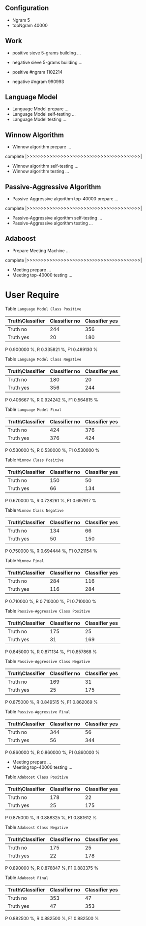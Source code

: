 ## Configuration ##

* Ngram 5
* topNgram 40000

## Work ##

* positive sieve 5-grams building ...
* negative sieve 5-grams building ...

* positive #ngram 1102214
* negative #ngram 990993

## Language Model ##

* Language Model prepare ...
* Language Model self-testing ...
* Language Model testing ...


## Winnow Algorithm ##

* Winnow algorithm prepare ...

complete |>>>>>>>>>>>>>>>>>>>>>>>>>>>>>>>>>>>>>>>>|

* Winnow algorithm self-testing ...
* Winnow algorithm testing ...

## Passive-Aggressive Algorithm ##

* Passive-Aggressive algorithm top-40000 prepare ...

complete |>>>>>>>>>>>>>>>>>>>>>>>>>>>>>>>>>>>>>>>>|

* Passive-Aggressive algorithm self-testing ...
* Passive-Aggressive algorithm testing ...


## Adaboost ##

* Prepare Meeting Machine ...


complete |>>>>>>>>>>>>>>>>>>>>>>>>>>>>>>>>>>>>>>>>|

* Meeting prepare ...
* Meeting top-40000 testing ...


# User Require #

Table `Language Model Class Positive`

|Truth\Classifier|  Classifier no| Classifier yes|
|----------------|---------------|---------------|
|        Truth no|            244|            356|
|       Truth yes|             20|            180|

P  0.900000 %, R  0.335821 %, F1  0.489130 %

Table `Language Model Class Negative`

|Truth\Classifier|  Classifier no| Classifier yes|
|----------------|---------------|---------------|
|        Truth no|            180|             20|
|       Truth yes|            356|            244|

P  0.406667 %, R  0.924242 %, F1  0.564815 %

Table `Language Model Final`

|Truth\Classifier|  Classifier no| Classifier yes|
|----------------|---------------|---------------|
|        Truth no|            424|            376|
|       Truth yes|            376|            424|

P  0.530000 %, R  0.530000 %, F1  0.530000 %

Table `Winnow Class Positive`

|Truth\Classifier|  Classifier no| Classifier yes|
|----------------|---------------|---------------|
|        Truth no|            150|             50|
|       Truth yes|             66|            134|

P  0.670000 %, R  0.728261 %, F1  0.697917 %

Table `Winnow Class Negative`

|Truth\Classifier|  Classifier no| Classifier yes|
|----------------|---------------|---------------|
|        Truth no|            134|             66|
|       Truth yes|             50|            150|

P  0.750000 %, R  0.694444 %, F1  0.721154 %

Table `Winnow Final`

|Truth\Classifier|  Classifier no| Classifier yes|
|----------------|---------------|---------------|
|        Truth no|            284|            116|
|       Truth yes|            116|            284|

P  0.710000 %, R  0.710000 %, F1  0.710000 %

Table `Passive-Aggressive Class Positive`

|Truth\Classifier|  Classifier no| Classifier yes|
|----------------|---------------|---------------|
|        Truth no|            175|             25|
|       Truth yes|             31|            169|

P  0.845000 %, R  0.871134 %, F1  0.857868 %

Table `Passive-Aggressive Class Negative`

|Truth\Classifier|  Classifier no| Classifier yes|
|----------------|---------------|---------------|
|        Truth no|            169|             31|
|       Truth yes|             25|            175|

P  0.875000 %, R  0.849515 %, F1  0.862069 %

Table `Passive-Aggressive Final`

|Truth\Classifier|  Classifier no| Classifier yes|
|----------------|---------------|---------------|
|        Truth no|            344|             56|
|       Truth yes|             56|            344|

P  0.860000 %, R  0.860000 %, F1  0.860000 %

* Meeting prepare ...
* Meeting top-40000 testing ...

Table `Adaboost Class Positive`

|Truth\Classifier|  Classifier no| Classifier yes|
|----------------|---------------|---------------|
|        Truth no|            178|             22|
|       Truth yes|             25|            175|

P  0.875000 %, R  0.888325 %, F1  0.881612 %

Table `Adaboost Class Negative`

|Truth\Classifier|  Classifier no| Classifier yes|
|----------------|---------------|---------------|
|        Truth no|            175|             25|
|       Truth yes|             22|            178|

P  0.890000 %, R  0.876847 %, F1  0.883375 %

Table `Adaboost Final`

|Truth\Classifier|  Classifier no| Classifier yes|
|----------------|---------------|---------------|
|        Truth no|            353|             47|
|       Truth yes|             47|            353|

P  0.882500 %, R  0.882500 %, F1  0.882500 %

